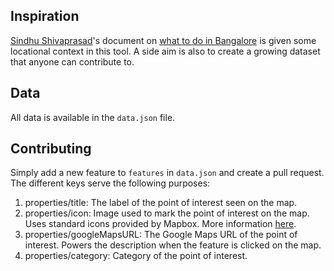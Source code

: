 
## Inspiration

[Sindhu Shivaprasad](https://twitter.com/sindhusprasad)'s document on [what to do in Bangalore](https://sindhusprasad.notion.site/sindhusprasad/what-to-do-in-blr-f8c9d1386f524792aeefc6da62628bf9) is given some locational context in this tool. A side aim is also to create a growing dataset that anyone can contribute to. 

## Data

All data is available in the `data.json` file.

## Contributing

Simply add a new feature to `features` in `data.json` and create a pull request. The different keys serve the following purposes:

1. properties/title: The label of the point of interest seen on the map.
2. properties/icon: Image used to mark the point of interest on the map. Uses standard icons provided by Mapbox. More information [here](https://github.com/mapbox/mapbox-gl-styles#standard-icons).
3. properties/googleMapsURL: The Google Maps URL of the point of interest. Powers the description when the feature is clicked on the map.
4. properties/category: Category of the point of interest.
